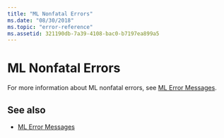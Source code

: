 ```yaml
---
title: "ML Nonfatal Errors"
ms.date: "08/30/2018"
ms.topic: "error-reference"
ms.assetid: 321190db-7a39-4108-bac0-b7197ea899a5
---
```

# ML Nonfatal Errors

For more information about ML nonfatal errors, see [ML Error Messages](../../assembler/masm/ml-error-messages.md).

## See also

- [ML Error Messages](../../assembler/masm/ml-error-messages.md)

